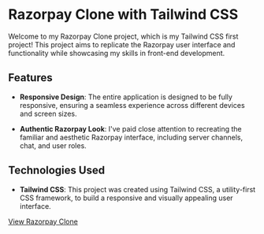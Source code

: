 # Razorpay Clone with Tailwind CSS

Welcome to my Razorpay Clone project, which is my Tailwind CSS first project! This project aims to replicate the Razorpay user interface and functionality while showcasing my skills in front-end development.


## Features

- **Responsive Design**: The entire application is designed to be fully responsive, ensuring a seamless experience across different devices and screen sizes.

- **Authentic Razorpay Look**: I've paid close attention to recreating the familiar and aesthetic Razorpay interface, including server channels, chat, and user roles.

## Technologies Used

- **Tailwind CSS**: This project was created using Tailwind CSS, a utility-first CSS framework, to build a responsive and visually appealing user interface.


[View Razorpay Clone](https://mohasindawal.github.io/Razorpay-Clone-Responsive-TailwindCSS/)
